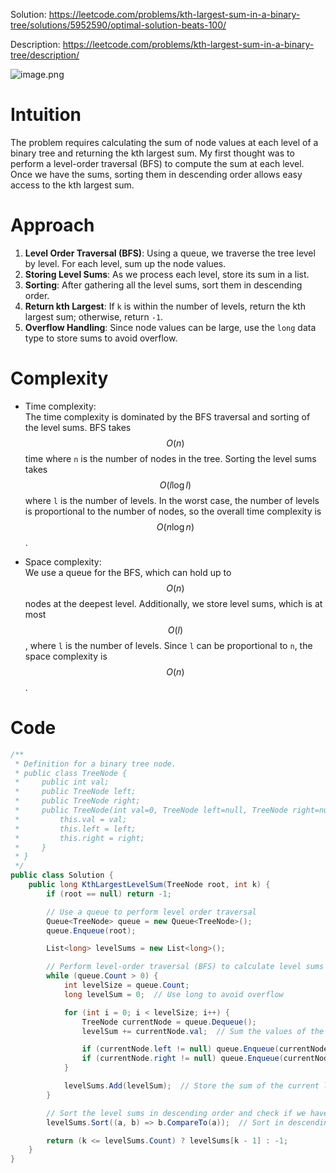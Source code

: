 Solution: https://leetcode.com/problems/kth-largest-sum-in-a-binary-tree/solutions/5952590/optimal-solution-beats-100/

Description: https://leetcode.com/problems/kth-largest-sum-in-a-binary-tree/description/

![image.png](https://assets.leetcode.com/users/images/ec065fba-78ea-4ac0-a2a7-e5d65c1156ab_1729603215.9225123.png)

# Intuition
The problem requires calculating the sum of node values at each level of a binary tree and returning the kth largest sum. My first thought was to perform a level-order traversal (BFS) to compute the sum at each level. Once we have the sums, sorting them in descending order allows easy access to the kth largest sum.

# Approach
1. **Level Order Traversal (BFS)**: Using a queue, we traverse the tree level by level. For each level, sum up the node values.
2. **Storing Level Sums**: As we process each level, store its sum in a list.
3. **Sorting**: After gathering all the level sums, sort them in descending order.
4. **Return kth Largest**: If `k` is within the number of levels, return the kth largest sum; otherwise, return `-1`.
5. **Overflow Handling**: Since node values can be large, use the `long` data type to store sums to avoid overflow.

# Complexity
- Time complexity:  
  The time complexity is dominated by the BFS traversal and sorting of the level sums. BFS takes $$O(n)$$ time where `n` is the number of nodes in the tree. Sorting the level sums takes $$O(l \log l)$$ where `l` is the number of levels. In the worst case, the number of levels is proportional to the number of nodes, so the overall time complexity is $$O(n \log n)$$.

- Space complexity:  
  We use a queue for the BFS, which can hold up to $$O(n)$$ nodes at the deepest level. Additionally, we store level sums, which is at most $$O(l)$$, where `l` is the number of levels. Since `l` can be proportional to `n`, the space complexity is $$O(n)$$.


# Code
```csharp []
/**
 * Definition for a binary tree node.
 * public class TreeNode {
 *     public int val;
 *     public TreeNode left;
 *     public TreeNode right;
 *     public TreeNode(int val=0, TreeNode left=null, TreeNode right=null) {
 *         this.val = val;
 *         this.left = left;
 *         this.right = right;
 *     }
 * }
 */
public class Solution {
    public long KthLargestLevelSum(TreeNode root, int k) {
        if (root == null) return -1;

        // Use a queue to perform level order traversal
        Queue<TreeNode> queue = new Queue<TreeNode>();
        queue.Enqueue(root);

        List<long> levelSums = new List<long>();

        // Perform level-order traversal (BFS) to calculate level sums
        while (queue.Count > 0) {
            int levelSize = queue.Count;
            long levelSum = 0;  // Use long to avoid overflow

            for (int i = 0; i < levelSize; i++) {
                TreeNode currentNode = queue.Dequeue();
                levelSum += currentNode.val;  // Sum the values of the current level

                if (currentNode.left != null) queue.Enqueue(currentNode.left);
                if (currentNode.right != null) queue.Enqueue(currentNode.right);
            }

            levelSums.Add(levelSum);  // Store the sum of the current level
        }

        // Sort the level sums in descending order and check if we have at least 'k' levels
        levelSums.Sort((a, b) => b.CompareTo(a));  // Sort in descending order

        return (k <= levelSums.Count) ? levelSums[k - 1] : -1;
    }
}

```
